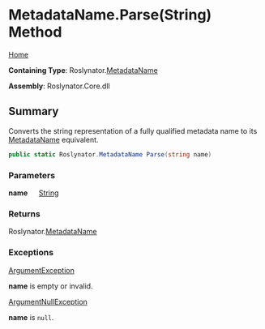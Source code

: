 # MetadataName\.Parse\(String\) Method

[Home](../../../README.md)

**Containing Type**: Roslynator\.[MetadataName](../README.md)

**Assembly**: Roslynator\.Core\.dll

## Summary

Converts the string representation of a fully qualified metadata name to its [MetadataName](../README.md) equivalent\.

```csharp
public static Roslynator.MetadataName Parse(string name)
```

### Parameters

**name** &emsp; [String](https://docs.microsoft.com/en-us/dotnet/api/system.string)

### Returns

Roslynator\.[MetadataName](../README.md)

### Exceptions

[ArgumentException](https://docs.microsoft.com/en-us/dotnet/api/system.argumentexception)

**name** is empty or invalid\.

[ArgumentNullException](https://docs.microsoft.com/en-us/dotnet/api/system.argumentnullexception)

**name** is `null`\.

